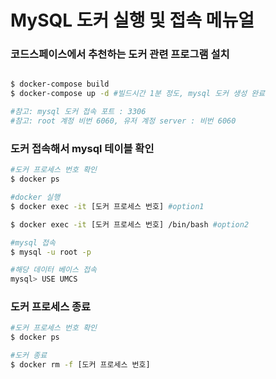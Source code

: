 # MySQL 도커 실행 및 접속 메뉴얼

### 코드스페이스에서 추천하는 도커 관련 프로그램 설치

```bash

$ docker-compose build
$ docker-compose up -d #빌드시간 1분 정도, mysql 도커 생성 완료

#참고: mysql 도커 접속 포트 : 3306
#참고: root 계정 비번 6060, 유저 계정 server : 비번 6060

```

### 도커 접속해서 mysql 테이블 확인
    

```bash
#도커 프로세스 번호 확인
$ docker ps  

#docker 실행
$ docker exec -it [도커 프로세스 번호] #option1

$ docker exec -it [도커 프로세스 번호] /bin/bash #option2

#mysql 접속
$ mysql -u root -p

#해당 데이터 베이스 접속
mysql> USE UMCS

```

### 도커 프로세스 종료


``` bash 
#도커 프로세스 번호 확인
$ docker ps

#도커 종료
$ docker rm -f [도커 프로세스 번호]
```
